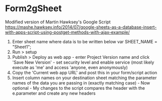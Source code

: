 # Form2gSheet

Modified version of Martin Hawksey's Google Script
https://mashe.hawksey.info/2014/07/google-sheets-as-a-database-insert-with-apps-script-using-postget-methods-with-ajax-example/

1. Enter sheet name where data is to be written below
        var SHEET_NAME = "Sheet1";
2. Run > setup
3. Publish > Deploy as web app
        - enter Project Version name and click 'Save New Version'
        - set security level and enable service (most likely execute as 'me' and access 'anyone, even anonymously)
4. Copy the 'Current web app URL' and post this in your form/script action
5. Insert column names on your destination sheet matching the parameter names of the data you are passing in (exactly matching case)
        - Now optional
        - My changes to the script compares the header with the e.parameter and create any new headers
